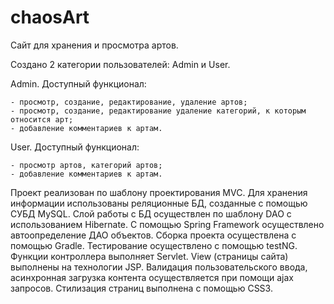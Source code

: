 # chaosArt
Сайт для хранения и просмотра артов.

Создано 2 категории пользователей: Admin и User.

Admin. Доступный функционал:

    - просмотр, создание, редактирование, удаление артов;
    - просмотр, создание, редактирование удаление категорий, к которым относится арт;
    - добавление комментариев к артам.

User. Доступный функционал:

    - просмотр артов, категорий артов;
    - добавление комментариев к артам.

Проект реализован по шаблону проектирования MVC. 
Для хранения информации использованы реляционные БД, созданные с помощью СУБД MySQL. 
Слой работы с БД осуществлен по шаблону DAO с использованием Hibernate. 
С помощью Spring Framework осуществлено автоопределение ДАО объектов.
Сборка проекта осуществлена с помощью Gradle.
Тестирование осуществлено с помощью testNG.
Функции контроллера выполняет Servlet. 
View (страницы сайта) выполнены на технологии JSP.
Валидация пользовательского ввода, асинхронная загрузка контента осуществляется при помощи ajax запросов.
Стилизация страниц выполнена с помощью CSS3.
